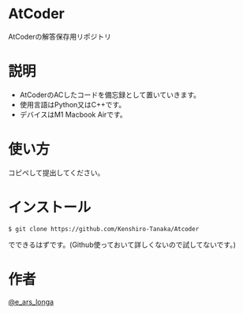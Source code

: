# AtCoder
AtCoderの解答保存用リポジトリ

# 説明
- AtCoderのACしたコードを備忘録として置いていきます。
- 使用言語はPython又はC++です。
- デバイスはM1 Macbook Airです。

# 使い方
コピペして提出してください。

# インストール
```
$ git clone https://github.com/Kenshiro-Tanaka/Atcoder
```
でできるはずです。(Github使っておいて詳しくないので試してないです。)

# 作者
[@e_ars_longa](https://twitter.com/e_ars_longa)
